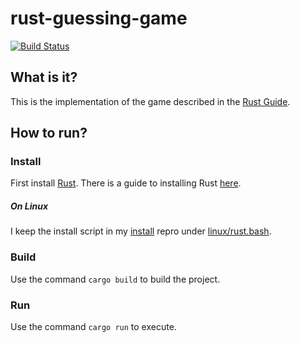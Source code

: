 rust-guessing-game
==================

[![Build Status](https://travis-ci.org/nathanrosspowell/rust-guessing-game.svg)](https://travis-ci.org/nathanrosspowell/rust-guessing-game)


What is it?
-----------

This is the implementation of the game described in the [Rust Guide][rustlang-guide].

How to run?
------------------

### Install
First install [Rust][rust]. There is a guide to installing Rust [here][guide].

##### On Linux

I keep the install script in my [install][install] repro under [linux/rust.bash][script].

### Build

Use the command `cargo build` to build the project.

### Run

Use the command `cargo run` to execute.

[rust]: http://www.rust-lang.org/ "Rust lang"
[guide]: http://doc.rust-lang.org/guide.html#installing-rust "Install guide"
[install]: https://github.com/nathanrosspowell/install "Install scripts"
[script]: https://github.com/nathanrosspowell/install/blob/master/linux/rust.bash "Rust Linux install"
[rustlang-guide]: http://doc.rust-lang.org/guide.html#guessing-game "Rust Guide"
